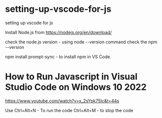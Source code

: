 # setting-up-vscode-for-js
setting up vscode for js

Install Node.js from 
https://nodejs.org/en/download/

check the node.js version -  using  node --version command
check the npm --version

npm install prompt-sync - to install npm in VS Code.

# How to Run Javascript in Visual Studio Code on Windows 10 2022
https://www.youtube.com/watch?v=x_2sYpk75Ic&t=44s

Use 
Ctrl+Alt+N - To run the code 
Ctrl+Alt+M - to stop the code 





